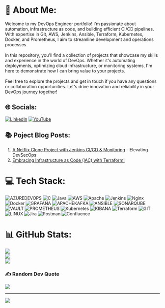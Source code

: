 # 💫 About Me:
Welcome to my DevOps Engineer portfolio! I'm passionate about automation, infrastructure as code, and building efficient CI/CD pipelines. With expertise in Git, AWS, Jenkins, Ansible, Terraform, Kubernetes, Docker, and Prometheus, I aim to streamline development and operations processes.<br><br>In this repository, you'll find a collection of projects that showcase my skills and experience in the world of DevOps. Whether it's automating deployments, optimizing cloud infrastructure, or monitoring systems, I'm here to demonstrate how I can bring value to your projects.<br><br>Feel free to explore the projects and get in touch if you have any questions or collaboration opportunities. Let's drive innovation and reliability in your DevOps journey together!<br>


## 🌐 Socials:
[![LinkedIn](https://img.shields.io/badge/LinkedIn-%230077B5.svg?logo=linkedin&logoColor=white)](https://linkedin.com/in/https://www.linkedin.com/in/binny-b-babu-7013453906/) 
[![YouTube](https://img.shields.io/badge/YouTube-%23FF0000.svg?logo=YouTube&logoColor=white)](https://www.youtube.com/channel/UC4b8TRDy6AcFKoVnITi4aIQ)

## 📚 Poject Blog Posts:
1. [A Netflix Clone Project with Jenkins CI/CD & Monitoring](https://www.linkedin.com/posts/binny-b-babu-7013453906_devops-continuousintegration-continuousdelivery-activity-7123077968368717824-9g10?utm_source=share&utm_medium=member_desktop) - Elevating DevSecOps
2. [Embracing Infrastructure as Code (IAC) with Terraform!](https://www.linkedin.com/posts/binny-b-babu-7013453906_infrastructureascode-terraform-automation-activity-7117361228867371008-nKUK?utm_source=share&utm_medium=member_desktop)

# 💻 Tech Stack:
![AZUREDEVOPS](https://img.shields.io/badge/azuredevops-0078D7.svg?style=for-the-badge&logo=azuredevops&logoColor=white&color=%230078D7) ![C](https://img.shields.io/badge/c-%2300599C.svg?style=for-the-badge&logo=c&logoColor=white) ![Java](https://img.shields.io/badge/java-%23ED8B00.svg?style=for-the-badge&logo=openjdk&logoColor=white) ![AWS](https://img.shields.io/badge/AWS-%23FF9900.svg?style=for-the-badge&logo=amazon-aws&logoColor=white) ![Apache](https://img.shields.io/badge/apache-%23D42029.svg?style=for-the-badge&logo=apache&logoColor=white) ![Jenkins](https://img.shields.io/badge/jenkins-%232C5263.svg?style=for-the-badge&logo=jenkins&logoColor=white) ![Nginx](https://img.shields.io/badge/nginx-%23009639.svg?style=for-the-badge&logo=nginx&logoColor=white) ![Docker](https://img.shields.io/badge/docker-%230db7ed.svg?style=for-the-badge&logo=docker&logoColor=white) ![GRAFANA](https://img.shields.io/badge/grafana-F46800.svg?style=for-the-badge&logo=grafana&logoColor=white&color=%23F46800) ![APACHEKAFKA](https://img.shields.io/badge/apachekafka-231F20.svg?style=for-the-badge&logo=apachekafka&logoColor=white&color=%23231F20) ![ANSIBLE](https://img.shields.io/badge/ansible-%231A1918.svg?style=for-the-badge&logo=ansible&logoColor=white) ![SONARQUBE](https://img.shields.io/badge/sonarqube-4E9BCD.svg?style=for-the-badge&logo=sonarqube&logoColor=white&color=%234E9BCD) ![VAULT](https://img.shields.io/badge/vault-FFEC6E.svg?style=for-the-badge&logo=vault&logoColor=white&color=%23FFEC6E) ![PROMETHEUS](https://img.shields.io/badge/prometheus-E6522C.svg?style=for-the-badge&logo=prometheus&logoColor=white&color=%23E6522C) ![Kubernetes](https://img.shields.io/badge/kubernetes-%23326ce5.svg?style=for-the-badge&logo=kubernetes&logoColor=white) ![KIBANA](https://img.shields.io/badge/kibana-005571.svg?style=for-the-badge&logo=kibana&logoColor=white&color=%23005571) ![Terraform](https://img.shields.io/badge/terraform-%235835CC.svg?style=for-the-badge&logo=terraform&logoColor=white) ![GIT](https://img.shields.io/badge/Git-fc6d26?style=for-the-badge&logo=git&logoColor=white) ![LINUX](https://img.shields.io/badge/Linux-FCC624?style=for-the-badge&logo=linux&logoColor=black) ![Jira](https://img.shields.io/badge/jira-%230A0FFF.svg?style=for-the-badge&logo=jira&logoColor=white) ![Postman](https://img.shields.io/badge/Postman-FF6C37?style=for-the-badge&logo=postman&logoColor=white) ![Confluence](https://img.shields.io/badge/confluence-%23172BF4.svg?style=for-the-badge&logo=confluence&logoColor=white)
# 📊 GitHub Stats:
![](https://github-readme-stats.vercel.app/api?username=BinnyBBabu&theme=blue-green&hide_border=false&include_all_commits=false&count_private=false)<br/>
![](https://github-readme-streak-stats.herokuapp.com/?user=BinnyBBabu&theme=blue-green&hide_border=false)<br/>
![](https://github-readme-stats.vercel.app/api/top-langs/?username=BinnyBBabu&theme=blue-green&hide_border=false&include_all_commits=false&count_private=false&layout=compact)

### ✍️ Random Dev Quote
![](https://quotes-github-readme.vercel.app/api?type=horizontal&theme=radical)

---
[![](https://visitcount.itsvg.in/api?id=BinnyBBabu&icon=0&color=3)](https://visitcount.itsvg.in)

<!-- Proudly created with GPRM ( https://gprm.itsvg.in ) -->
